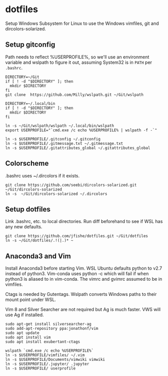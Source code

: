 # dotfiles

Setup Windows Subsystem for Linux to use the Windows vimfiles, git and
dircolors-solarized.

## Setup gitconfig
Path needs to reflect %USERPROFILE%, so we'll use an environment variable and
wslpath to figure it out, assuming System32 is in `PATH` per `.bashrc`.

```
DIRECTORY=~/Git
if [ ! -d "$DIRECTORY" ]; then
  mkdir $DIRECTORY
fi
git clone  https://github.com/Milly/wslpath.git ~/Git/wslpath

DIRECTORY=~/.local/bin
if [ ! -d "$DIRECTORY" ]; then
  mkdir $DIRECTORY
fi

ln -s ~/Git/wslpath/wslpath ~/.local/bin/wslpath
export USERPROFILE="`cmd.exe /c echo %USERPROFILE% | wslpath -f -`"
```

```
ln -s $USERPROFILE/.gitconfig ~/.gitconfig
ln -s $USERPROFILE/.gitmessage.txt ~/.gitmessage.txt
ln -s $USERPROFILE/.gitattributes_global ~/.gitattributes_global
```

## Colorscheme

.bashrc uses ~/.dircolors if it exists.

```
git clone https://github.com/seebi/dircolors-solarized.git ~/Git/dircolors-solarized
ln -s  ~/Git/dircolors-solarized ~/.dircolors
```

## Setup dotfiles
Link .bashrc, etc. to local directories. Run diff beforehand to see if WSL has
any new defaults.

```
git clone https://github.com/jfishe/dotfiles.git ~/Git/dotfiles
ln -s ~/Git/dotfiles/.!(|.)* ~
```
## Anaconda3 and Vim
Install Anaconda3 before starting Vim. WSL Ubuntu defaults python to v2.7 instead of
python3. Vim-conda uses python -c which will fail if when python3 is aliased to
in vim-conda. The vimrc and gvimrc assumed to be in vimfiles.

Ctags is needed by Gutentags. Wslpath converts Windows paths to their mount
point under WSL.

Vim 8 and Silver Searcher are not required but Ag is much faster. VWS will use
Ag if installed.

```
sudo apt-get install silversearcher-ag
sudo add-apt-repository ppa:jonathonf/vim
sudo apt update
sudo apt install vim
sudo apt install exubertant-ctags
```
```
wslpath `cmd.exe /c echo %USERPROFILE%`
ln -s $USERPROFILE/vimfiles/ ~/.vim
ln -s $USERPROFILE/Documents/vimwiki vimwiki
ln -s $USERPROFILE/.jupyter/ .jupyter
ln -s $USERPROFILE/ userprofile
```
